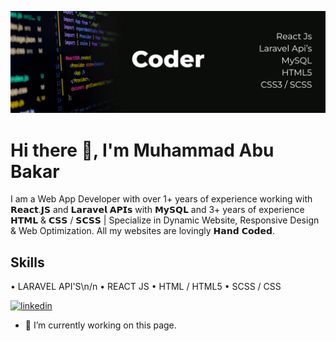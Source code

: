 ![Web App Developer](https://github.com/abubakar-sarwar/abubakar-sarwar/blob/main/abubakar-sarwar.jpg)

# Hi there 👋, I'm Muhammad Abu Bakar
I am a Web App Developer with over 1+ years of experience working with 𝗥𝗲𝗮𝗰𝘁.𝗝𝗦 and 𝗟𝗮𝗿𝗮𝘃𝗲𝗹 𝗔𝗣𝗜𝘀 with 𝗠𝘆𝗦𝗤𝗟 and 3+ years of experience 𝗛𝗧𝗠𝗟 & 𝗖𝗦𝗦 / 𝗦𝗖𝗦𝗦 | Specialize in Dynamic Website, Responsive Design & Web Optimization. All my websites are lovingly 𝗛𝗮𝗻𝗱 𝗖𝗼𝗱𝗲𝗱.

## Skills
• LARAVEL API'S\n/n
• REACT JS
• HTML / HTML5
• SCSS / CSS

[<img src='https://cdn.jsdelivr.net/npm/simple-icons@3.0.1/icons/linkedin.svg' alt='linkedin' height='40'>](https://www.linkedin.com/in/muhammad-abubakar-b238a5298/)

- 🔭 I’m currently working on this page. 
<!--
**abubakar-sarwar/abubakar-sarwar** is a ✨ _special_ ✨ repository because its `README.md` (this file) appears on your GitHub profile.

Here are some ideas to get you started:

- 🔭 I’m currently working on ...
- 🌱 I’m currently learning ...
- 👯 I’m looking to collaborate on ...
- 🤔 I’m looking for help with ...
- 💬 Ask me about ...
- 📫 How to reach me: ...
- 😄 Pronouns: ...
- ⚡ Fun fact: ...
-->
